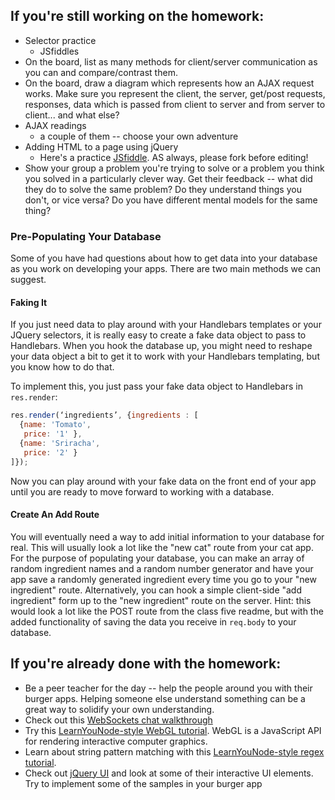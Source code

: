 ## If you're still working on the homework:
- Selector practice
    + JSfiddles
- On the board, list as many methods for client/server communication as you can and compare/contrast them.
- On the board, draw a diagram which represents how an AJAX request works. Make sure you represent the client, the server, get/post requests, responses, data which is passed from client to server and from server to client... and what else?
- AJAX readings
    + a couple of them -- choose your own adventure
- Adding HTML to a page using jQuery
    + Here's a practice [JSfiddle](https://jsfiddle.net/swalters4925/e8gzd6h9/1/). AS always, please fork before editing!
- Show your group a problem you're trying to solve or a problem you think you solved in a particularly clever way. Get their feedback -- what did they do to solve the same problem? Do they understand things you don't, or vice versa? Do you have different mental models for the same thing?

### Pre-Populating Your Database 
Some of you have had questions about how to get data into your database as you work on developing your apps. There are two main methods we can suggest.

#### Faking It 
If you just need data to play around with your Handlebars templates or your JQuery selectors, it is really easy to create a fake data object to pass to Handlebars. When you hook the database up, you might need to reshape your data object a bit to get it to work with your Handlebars templating, but you know how to do that.

To implement this, you just pass your fake data object to Handlebars in `res.render`:

```javascript
res.render(‘ingredients’, {ingredients : [
  {name: 'Tomato',
   price: '1' },
  {name: 'Sriracha',
   price: '2' }
]});
```

Now you can play around with your fake data on the front end of your app until you are ready to move forward to working with a database. 

#### Create An Add Route
You will eventually need a way to add initial information to your database for real. This will usually look a lot like the "new cat" route from your cat app. For the purpose of populating your database, you can make an array of random ingredient names and a random number generator and have your app save a randomly generated ingredient every time you go to your "new ingredient" route. Alternatively, you can hook a simple client-side "add ingredient" form up to the "new ingredient" route on the server. Hint: this would look a lot like the POST route from the class five readme, but with the added functionality of saving the data you receive in `req.body` to your database.


## If you're already done with the homework:
- Be a peer teacher for the day -- help the people around you with their burger apps. Helping someone else understand something can be a great way to solidify your own understanding.
- Check out this [WebSockets chat walkthrough](http://socket.io/get-started/chat/)
- Try this [LearnYouNode-style WebGL tutorial](https://github.com/stackgl/shader-school). WebGL is a JavaScript API for rendering interactive computer graphics.
- Learn about string pattern matching with this [LearnYouNode-style regex tutorial](https://github.com/substack/regex-adventure).
- Check out [jQuery UI](http://jqueryui.com/) and look at some of their interactive UI elements.  Try to implement some of the samples in your burger app
